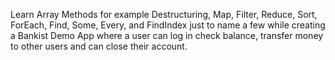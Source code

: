 Learn Array Methods for example Destructuring, Map, Filter, Reduce, Sort, ForEach, Find, Some, Every, and FindIndex just to name a few while creating a Bankist Demo App where a user can log in check balance, transfer money to other users and can close their account.

